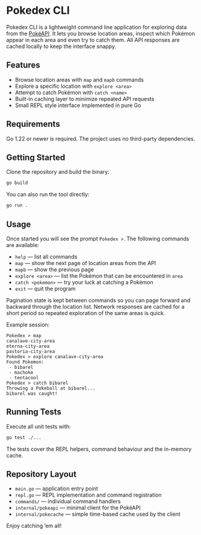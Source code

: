 # Pokedex CLI

Pokedex CLI is a lightweight command line application for exploring data from the [PokéAPI](https://pokeapi.co/). It lets you browse location areas, inspect which Pokémon appear in each area and even try to catch them. All API responses are cached locally to keep the interface snappy.

## Features

- Browse location areas with `map` and `mapb` commands
- Explore a specific location with `explore <area>`
- Attempt to catch Pokémon with `catch <name>`
- Built-in caching layer to minimize repeated API requests
- Small REPL style interface implemented in pure Go

## Requirements

Go 1.22 or newer is required. The project uses no third-party dependencies.

## Getting Started

Clone the repository and build the binary:

```bash
go build
```

You can also run the tool directly:

```bash
go run .
```

## Usage

Once started you will see the prompt `Pokedex >`. The following commands are available:

- `help` &mdash; list all commands
- `map` &mdash; show the next page of location areas from the API
- `mapb` &mdash; show the previous page
- `explore <area>` &mdash; list the Pokémon that can be encountered in `area`
- `catch <pokemon>` &mdash; try your luck at catching a Pokémon
- `exit` &mdash; quit the program

Pagination state is kept between commands so you can page forward and backward through the location list. Network responses are cached for a short period so repeated exploration of the same areas is quick.

Example session:

```text
Pokedex > map
canalave-city-area
eterna-city-area
pastoria-city-area
Pokedex > explore canalave-city-area
Found Pokemon:
 - bibarel
 - machoke
 - tentacool
Pokedex > catch bibarel
Throwing a Pokeball at bibarel...
bibarel was caught!
```

## Running Tests

Execute all unit tests with:

```bash
go test ./...
```

The tests cover the REPL helpers, command behaviour and the in-memory cache.

## Repository Layout

- `main.go` &mdash; application entry point
- `repl.go` &mdash; REPL implementation and command registration
- `commands/` &mdash; individual command handlers
- `internal/pokeapi` &mdash; minimal client for the PokéAPI
- `internal/pokecache` &mdash; simple time-based cache used by the client

Enjoy catching ’em all!
